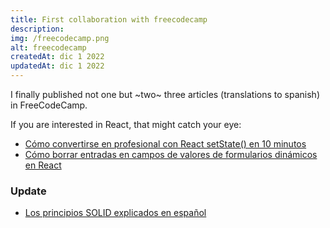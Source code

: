 ```yaml
---
title: First collaboration with freecodecamp
description:
img: /freecodecamp.png
alt: freecodecamp
createdAt: dic 1 2022
updatedAt: dic 1 2022
---
```


I finally published not one but ~two~ three articles (translations to spanish) in FreeCodeCamp.

If you are interested in React, that might catch your eye:

-   [Cómo convertirse en profesional con React setState() en 10 minutos](https://www.freecodecamp.org/espanol/news/como-convertirte-en-profesional-con-react-setstate-en-10-minutos/)
-   [Cómo borrar entradas en campos de valores de formularios dinámicos en React](https://www.freecodecamp.org/espanol/news/como-borrar-entradas-en-campos-de-valores-de-formularios-dinamicos-en-react/)

### Update

-   [Los principios SOLID explicados en español](https://www.freecodecamp.org/espanol/news/los-principios-solid-explicados-en-espanol/)
